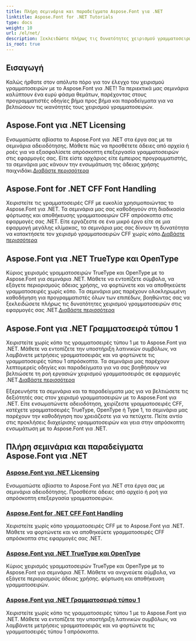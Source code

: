 ```yaml
---
title: Πλήρη σεμινάρια και παραδείγματα Aspose.Font για .NET
linktitle: Aspose.Font for .NET Tutorials
type: docs
weight: 10
url: /el/net/
description: Ξεκλειδώστε πλήρως τις δυνατότητες χειρισμού γραμματοσειρών με το Aspose.Font .NET. Ενσωματώστε απρόσκοπτα την αδειοδότηση, χειριστείτε τις γραμματοσειρές CFF, κυριαρχήστε το TrueType, το OpenType και πολλά άλλα.
is_root: true
---
```

## Εισαγωγή

Καλώς ήρθατε στον απόλυτο πόρο για τον έλεγχο του χειρισμού γραμματοσειρών με το Aspose.Font για .NET! Τα περιεκτικά μας σεμινάρια καλύπτουν ένα ευρύ φάσμα θεμάτων, παρέχοντας στους προγραμματιστές οδηγίες βήμα προς βήμα και παραδείγματα για να βελτιώσουν τις ικανότητές τους χειρισμού γραμματοσειρών.

## Aspose.Font για .NET Licensing

 Ενσωματώστε αβίαστα το Aspose.Font για .NET στα έργα σας με τα σεμινάρια αδειοδότησης. Μάθετε πώς να προσθέτετε άδειες από αρχεία ή ροές για να εξασφαλίσετε απρόσκοπτη επεξεργασία γραμματοσειρών στις εφαρμογές σας. Είτε είστε αρχάριος είτε έμπειρος προγραμματιστής, τα σεμινάρια μας κάνουν την ενσωμάτωση της άδειας χρήσης παιχνιδάκι.[Διαβάστε περισσότερα](./licensing/)

## Aspose.Font for .NET CFF Font Handling

Χειριστείτε τις γραμματοσειρές CFF με ευκολία χρησιμοποιώντας το Aspose.Font για .NET. Τα σεμινάρια μας σας καθοδηγούν στη διαδικασία φόρτωσης και αποθήκευσης γραμματοσειρών CFF απρόσκοπτα στις εφαρμογές σας .NET. Είτε εργάζεστε σε ένα μικρό έργο είτε σε μια εφαρμογή μεγάλης κλίμακας, τα σεμινάρια μας σας δίνουν τη δυνατότητα να κατακτήσετε τον χειρισμό γραμματοσειρών CFF χωρίς κόπο.[Διαβάστε περισσότερα](./cff-font-handling/)

## Aspose.Font για .NET TrueType και OpenType

 Κύριος χειρισμός γραμματοσειρών TrueType και OpenType με το Aspose.Font για σεμινάρια .NET. Μάθετε να εντοπίζετε σύμβολα, να εξάγετε περιορισμούς άδειας χρήσης, να φορτώνετε και να αποθηκεύετε γραμματοσειρές χωρίς κόπο. Τα σεμινάρια μας παρέχουν ολοκληρωμένη καθοδήγηση για προγραμματιστές όλων των επιπέδων, βοηθώντας σας να ξεκλειδώσετε πλήρως τις δυνατότητες χειρισμού γραμματοσειρών στις εφαρμογές σας .NET.[Διαβάστε περισσότερα](./truetype-opentype/)

## Aspose.Font για .NET Γραμματοσειρά τύπου 1

 Χειριστείτε χωρίς κόπο τις γραμματοσειρές τύπου 1 με το Aspose.Font για .NET. Μάθετε να εντοπίζετε την υποστήριξη λατινικών συμβόλων, να λαμβάνετε μετρήσεις γραμματοσειράς και να φορτώνετε τις γραμματοσειρές τύπου 1 απρόσκοπτα. Τα σεμινάρια μας παρέχουν λεπτομερείς οδηγίες και παραδείγματα για να σας βοηθήσουν να βελτιώσετε τη ροή εργασιών χειρισμού γραμματοσειράς σε εφαρμογές .NET.[Διαβάστε περισσότερα](./aspose-font-net-type1-font/)

Εξερευνήστε τα σεμινάρια και τα παραδείγματα μας για να βελτιώσετε τις δεξιότητές σας στον χειρισμό γραμματοσειρών με το Aspose.Font για .NET. Είτε ενσωματώνετε αδειοδότηση, χειρίζεστε γραμματοσειρές CFF, κατέχετε γραμματοσειρές TrueType, OpenType ή Type 1, τα σεμινάρια μας παρέχουν την καθοδήγηση που χρειάζεστε για να πετύχετε. Πείτε αντίο στις προκλήσεις διαχείρισης γραμματοσειρών και γεια στην απρόσκοπτη ενσωμάτωση με το Aspose.Font για .NET. 
## Πλήρη σεμινάρια και παραδείγματα Aspose.Font για .NET 
### [Aspose.Font για .NET Licensing](./licensing/)
Ενσωματώστε αβίαστα το Aspose.Font για .NET στα έργα σας με σεμινάρια αδειοδότησης. Προσθέστε άδειες από αρχείο ή ροή για απρόσκοπτη επεξεργασία γραμματοσειρών.
### [Aspose.Font for .NET CFF Font Handling](./cff-font-handling/)
Χειριστείτε χωρίς κόπο γραμματοσειρές CFF με το Aspose.Font για .NET. Μάθετε να φορτώνετε και να αποθηκεύετε γραμματοσειρές CFF απρόσκοπτα στις εφαρμογές σας .NET.
### [Aspose.Font για .NET TrueType και OpenType](./truetype-opentype/)
Κύριος χειρισμός γραμματοσειρών TrueType και OpenType με το Aspose.Font για σεμινάρια .NET. Μάθετε να ανιχνεύετε σύμβολα, να εξάγετε περιορισμούς άδειας χρήσης. φόρτωση και αποθήκευση γραμματοσειρών.
### [Aspose.Font για .NET Γραμματοσειρά τύπου 1](./aspose-font-net-type1-font/)
Χειριστείτε χωρίς κόπο τις γραμματοσειρές τύπου 1 με το Aspose.Font για .NET. Μάθετε να εντοπίζετε την υποστήριξη λατινικών συμβόλων, να λαμβάνετε μετρήσεις γραμματοσειράς και να φορτώνετε τις γραμματοσειρές τύπου 1 απρόσκοπτα. 